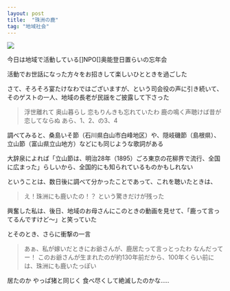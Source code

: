 ```yaml
---
layout: post
title:  "珠洲の鹿"
tag: "地域社会"
---
```

![](https://kobapan.com/f/11430898023_569c0d7214.jpg)


今日は地域で活動している[]NPO[]奥能登日置らいの忘年会

活動でお世話になった方々をお招きして楽しいひとときを過ごした

さて、そろそろ宴たけなわではございますが、という司会役の声に引き続いて、そのゲストの一人、地域の長老が民謡をご披露して下さった


> 浮世離れて
> 奥山暮らし
> 恋もりんきも忘れていたわ
> 鹿の鳴く声聴けば昔が恋してならぬ
> あら、1、2、の3、4


調べてみると、桑島いそ節（石川県白山市白峰地区）や、隠岐磯節（島根県）、立山節（富山県立山地方）などにも同じような歌詞がある

大辞泉によれば「立山節は、明治28年（1895）ごろ東京の花柳界で流行、全国に広まった」らしいから、全国的にも知られているものかもしれない

ということは、数日後に調べて分かったことであって、これを聴いたときは、
> え！珠洲にも鹿いたの！？
という驚きだけが残った


興奮した私は、後日、地域のお母さんにこのときの動画を見せて、「鹿って言ってるんですけど～」と笑っていた

とそのとき、さらに衝撃の一言
> あぁ、私が嫁いだときにお爺さんが、鹿居たって言っとったわ
なんだってー！
このお爺さんが生まれたのが約130年前だから、100年くらい前には、珠洲にも鹿いたっぽい


居たのか
やっぱ猪と同じく
食べ尽くして絶滅したのかな.....


